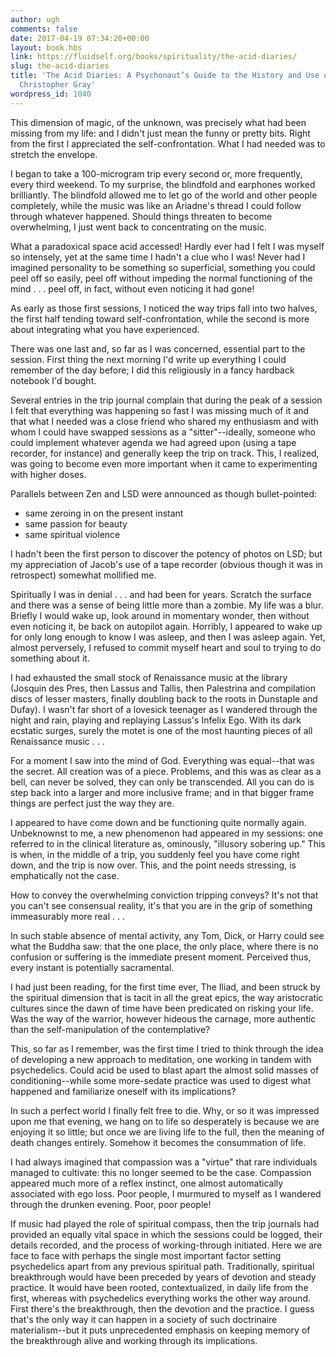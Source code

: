 ```yaml
---
author: ugh
comments: false
date: 2017-04-19 07:34:20+00:00
layout: book.hbs
link: https://fluidself.org/books/spirituality/the-acid-diaries/
slug: the-acid-diaries
title: 'The Acid Diaries: A Psychonaut’s Guide to the History and Use of LSD - by
  Christopher Gray'
wordpress_id: 1040
---
```


This dimension of magic, of the unknown, was precisely what had been missing from my life: and I didn't just mean the funny or pretty bits. Right from the first I appreciated the self-confrontation. What I had needed was to stretch the envelope.

I began to take a 100-microgram trip every second or, more frequently, every third weekend. To my surprise, the blindfold and earphones worked brilliantly. The blindfold allowed me to let go of the world and other people completely, while the music was like an Ariadne's thread I could follow through whatever happened. Should things threaten to become overwhelming, I just went back to concentrating on the music.

What a paradoxical space acid accessed! Hardly ever had I felt I was myself so intensely, yet at the same time I hadn't a clue who I was! Never had I imagined personality to be something so superficial, something you could peel off so easily, peel off without impeding the normal functioning of the mind . . . peel off, in fact, without even noticing it had gone!

As early as those first sessions, I noticed the way trips fall into two halves, the first half tending toward self-confrontation, while the second is more about integrating what you have experienced.

There was one last and, so far as I was concerned, essential part to the session. First thing the next morning I'd write up everything I could remember of the day before; I did this religiously in a fancy hardback notebook I'd bought.

Several entries in the trip journal complain that during the peak of a session I felt that everything was happening so fast I was missing much of it and that what I needed was a close friend who shared my enthusiasm and with whom I could have swapped sessions as a "sitter"--ideally, someone who could implement whatever agenda we had agreed upon (using a tape recorder, for instance) and generally keep the trip on track. This, I realized, was going to become even more important when it came to experimenting with higher doses.

Parallels between Zen and LSD were announced as though bullet-pointed:

- same zeroing in on the present instant
- same passion for beauty
- same spiritual violence

I hadn't been the first person to discover the potency of photos on LSD; but my appreciation of Jacob's use of a tape recorder (obvious though it was in retrospect) somewhat mollified me.

Spiritually I was in denial . . . and had been for years. Scratch the surface and there was a sense of being little more than a zombie. My life was a blur. Briefly I would wake up, look around in momentary wonder, then without even noticing it, be back on autopilot again. Horribly, I appeared to wake up for only long enough to know I was asleep, and then I was asleep again. Yet, almost perversely, I refused to commit myself heart and soul to trying to do something about it.

I had exhausted the small stock of Renaissance music at the library (Josquin des Pres, then Lassus and Tallis, then Palestrina and compilation discs of lesser masters, finally doubling back to the roots in Dunstaple and Dufay). I wasn't far short of a lovesick teenager as I wandered through the night and rain, playing and replaying Lassus's Infelix Ego. With its dark ecstatic surges, surely the motet is one of the most haunting pieces of all Renaissance music . . .

For a moment I saw into the mind of God. Everything was equal--that was the secret. All creation was of a piece. Problems, and this was as clear as a bell, can never be solved, they can only be transcended. All you can do is step back into a larger and more inclusive frame; and in that bigger frame things are perfect just the way they are.

I appeared to have come down and be functioning quite normally again. Unbeknownst to me, a new phenomenon had appeared in my sessions: one referred to in the clinical literature as, ominously, "illusory sobering up." This is when, in the middle of a trip, you suddenly feel you have come right down, and the trip is now over. This, and the point needs stressing, is emphatically not the case.

How to convey the overwhelming conviction tripping conveys? It's not that you can't see consensual reality, it's that you are in the grip of something immeasurably more real . . .

In such stable absence of mental activity, any Tom, Dick, or Harry could see what the Buddha saw: that the one place, the only place, where there is no confusion or suffering is the immediate present moment. Perceived thus, every instant is potentially sacramental.

I had just been reading, for the first time ever, The Iliad, and been struck by the spiritual dimension that is tacit in all the great epics, the way aristocratic cultures since the dawn of time have been predicated on risking your life. Was the way of the warrior, however hideous the carnage, more authentic than the self-manipulation of the contemplative?

This, so far as I remember, was the first time I tried to think through the idea of developing a new approach to meditation, one working in tandem with psychedelics. Could acid be used to blast apart the almost solid masses of conditioning--while some more-sedate practice was used to digest what happened and familiarize oneself with its implications?

In such a perfect world I finally felt free to die. Why, or so it was impressed upon me that evening, we hang on to life so desperately is because we are enjoying it so little; but once we are living life to the full, then the meaning of death changes entirely. Somehow it becomes the consummation of life.

I had always imagined that compassion was a "virtue" that rare individuals managed to cultivate: this no longer seemed to be the case. Compassion appeared much more of a reflex instinct, one almost automatically associated with ego loss. Poor people, I murmured to myself as I wandered through the drunken evening. Poor, poor people!

If music had played the role of spiritual compass, then the trip journals had provided an equally vital space in which the sessions could be logged, their details recorded, and the process of working-through initiated. Here we are face to face with perhaps the single most important factor setting psychedelics apart from any previous spiritual path. Traditionally, spiritual breakthrough would have been preceded by years of devotion and steady practice. It would have been rooted, contextualized, in daily life from the first, whereas with psychedelics everything works the other way around. First there's the breakthrough, then the devotion and the practice. I guess that's the only way it can happen in a society of such doctrinaire materialism--but it puts unprecedented emphasis on keeping memory of the breakthrough alive and working through its implications.
